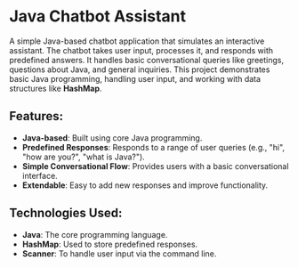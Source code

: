 # Java Chatbot Assistant

A simple Java-based chatbot application that simulates an interactive assistant. The chatbot takes user input, processes it, and responds with predefined answers. It handles basic conversational queries like greetings, questions about Java, and general inquiries. This project demonstrates basic Java programming, handling user input, and working with data structures like **HashMap**.

## Features:
- **Java-based**: Built using core Java programming.
- **Predefined Responses**: Responds to a range of user queries (e.g., "hi", "how are you?", "what is Java?").
- **Simple Conversational Flow**: Provides users with a basic conversational interface.
- **Extendable**: Easy to add new responses and improve functionality.

## Technologies Used:
- **Java**: The core programming language.
- **HashMap**: Used to store predefined responses.
- **Scanner**: To handle user input via the command line.

